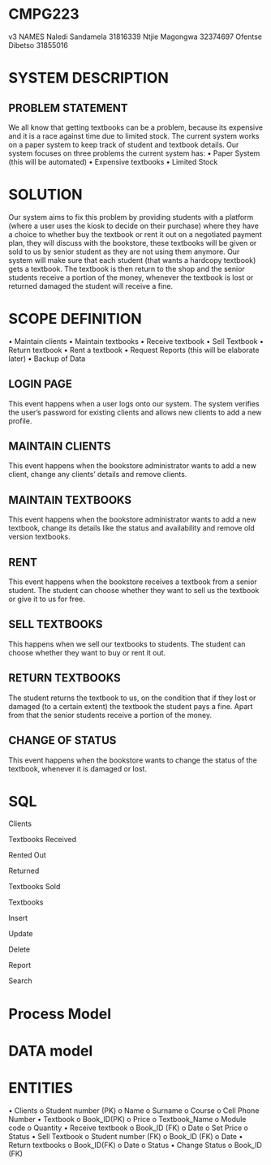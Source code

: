 # CMPG223
v3
NAMES
Naledi Sandamela 31816339                                                                                                Ntjie Magongwa 32374697                                                                                                  Ofentse Dibetso 31855016                                                                                                                              




















# SYSTEM DESCRIPTION
## PROBLEM STATEMENT
We all know that getting textbooks can be a problem, because its expensive and it is a race against time due to limited stock. The current system works on a paper system to keep track of student and textbook details.
Our system focuses on three problems the current system has:
•	Paper System (this will be automated)
•	Expensive textbooks
•	Limited Stock
# SOLUTION 
Our system aims to fix this problem by providing students with a platform (where a user uses the kiosk to decide on their purchase) where they have a choice to whether buy the textbook or rent it out on a negotiated payment plan, they will discuss with the bookstore, these textbooks will be given or sold to us by senior student as they are not using them anymore. Our system will make sure that each student (that wants a hardcopy textbook) gets a textbook. The textbook is then return to the shop and the senior students receive a portion of the money, whenever the textbook is lost or returned damaged the student will receive a fine.
# SCOPE DEFINITION
•	Maintain clients
•	Maintain textbooks
•	Receive textbook
•	Sell Textbook
•	Return textbook
•	Rent a textbook
•	Request Reports (this will be elaborate later) 
•	Backup of Data

## LOGIN PAGE
This event happens when a user logs onto our system. The system verifies the user’s password for existing clients and allows new clients to add a new profile.
 
## MAINTAIN CLIENTS
This event happens when the bookstore administrator wants to add a new client, change any clients’ details and remove clients.



## MAINTAIN TEXTBOOKS
This event happens when the bookstore administrator wants to add a new textbook, change its details like the status and availability and remove old version textbooks.










## RENT
This event happens when the bookstore receives a textbook from a senior student. The student can choose whether they want to sell us the textbook or give it to us for free.
 





## SELL TEXTBOOKS
This happens when we sell our textbooks to students. The student can choose whether they want to buy or rent it out.
 


## RETURN TEXTBOOKS
The student returns the textbook to us, on the condition that if they lost or damaged (to a certain extent) the textbook the student pays a fine. Apart from that the senior students receive a portion of the money.
 






## CHANGE OF STATUS
This event happens when the bookstore wants to change the status of the textbook, whenever it is damaged or lost.








# SQL
Clients
 
Textbooks Received
 
Rented Out
 
Returned
 
Textbooks Sold
 
Textbooks
 


Insert
 

Update
 

Delete
 

Report
 

Search
 


# Process Model


# DATA model



# ENTITIES
•	Clients
o	Student number (PK)
o	Name
o	Surname
o	Course
o	Cell Phone Number
•	Textbook
o	Book_ID(PK)
o	Price
o	Textbook_Name
o	Module code
o	Quantity
•	Receive textbook
o	Book_ID (FK)
o	Date
o	Set Price
o	Status
•	Sell Textbook
o	Student number (FK)
o	Book_ID (FK)
o	Date
•	Return textbooks
o	Book_ID(FK)
o	Date
o	Status
•	Change Status
o	Book_ID (FK)

